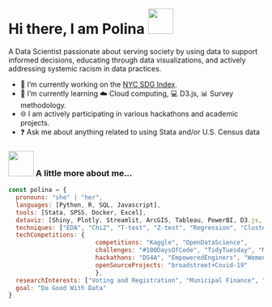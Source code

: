# Hi there, I am Polina <img src="https://media.giphy.com/media/mGcNjsfWAjY5AEZNw6/giphy.gif" width="50"></h2>
<!--
**PolinaPolskaia/PolinaPolskaia** is a ✨ _special_ ✨ repository because its `README.md` (this file) appears on your GitHub profile.

Here are some ideas to get you started:

- 🔭 I’m currently working on ...
- 🌱 I’m currently learning ...
- 👯 I’m looking to collaborate on ...
- 🤔 I’m looking for help with ...
- 💬 Ask me about ...
- 📫 How to reach me: ...
- 😄 Pronouns: ...
- ⚡ Fun fact: ...
-->

A Data Scientist passionate about serving society by using data to support informed decisions, educating through data visualizations, and actively addressing systemic racism in data practices.

- 🌱 I’m currently working on the [NYC SDG Index](https://github.com/PolinaPolskaia/NYCindex).
- 📖 I’m currently learning ☁️ Cloud computing, 💻  D3.js, 📊 Survey methodology.
- 🌐 I am actively participating in various hackathons and academic projects.
- ❓ Ask me about anything related to using Stata and/or U.S. Census data


### <img src="https://media.giphy.com/media/VgCDAzcKvsR6OM0uWg/giphy.gif" width="50"> A little more about me...  

```javascript
const polina = {
  pronouns: "she" | "her",
  languages: [Python, R, SQL, Javascript],
  tools: [Stata, SPSS, Docker, Excel],
  dataviz: [Shiny, Plotly, Streamlit, ArcGIS, Tableau, PowerBI, D3.js, Datawrapper],
  techniques: ["EDA", "Chi2", "T-test", "Z-test", "Regression", "Clustering", "Classification"],
  techCompetitions: {
                        competitions: "Kaggle", "OpenDataScience",
                        challenges: "#100DaysOfCode", "TidyTuesday", "MakeoverMonday", "30DayMapChallenge",
                        hackathons: "DS4A", "EmpoweredEnginers", "Women+DataHackathon",
                        openSourceProjects: "broadstreet+Covid-19"
                        },
  researchInterests: ["Voting and Registration", "Municipal Finance", "Sustainable Development", "Poverty", "Immigration"],
  goal: "Do Good With Data"
}
```




